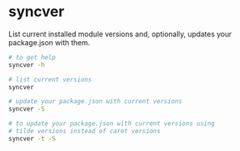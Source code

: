 # syncver

List current installed module versions and, optionally, updates your package.json with them.

```bash
# to get help
syncver -h

# list current versions
syncver

# update your package.json with current versions
syncver -S

# to update your package.json with current versions using
# tilde versions instead of caret versions
syncver -t -S
```
